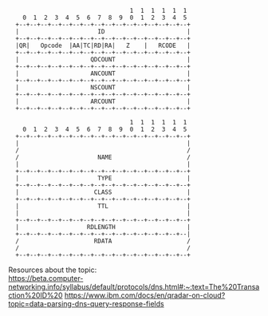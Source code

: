                                       1  1  1  1  1  1        
        0  1  2  3  4  5  6  7  8  9  0  1  2  3  4  5
      +--+--+--+--+--+--+--+--+--+--+--+--+--+--+--+--+
      |                      ID                       |      
      +--+--+--+--+--+--+--+--+--+--+--+--+--+--+--+--+      
      |QR|   Opcode  |AA|TC|RD|RA|   Z    |   RCODE   |      
      +--+--+--+--+--+--+--+--+--+--+--+--+--+--+--+--+      
      |                    QDCOUNT                    |      
      +--+--+--+--+--+--+--+--+--+--+--+--+--+--+--+--+      
      |                    ANCOUNT                    |      
      +--+--+--+--+--+--+--+--+--+--+--+--+--+--+--+--+      
      |                    NSCOUNT                    |      
      +--+--+--+--+--+--+--+--+--+--+--+--+--+--+--+--+      
      |                    ARCOUNT                    |      
      +--+--+--+--+--+--+--+--+--+--+--+--+--+--+--+--+

                                      1  1  1  1  1  1        
        0  1  2  3  4  5  6  7  8  9  0  1  2  3  4  5      
      +--+--+--+--+--+--+--+--+--+--+--+--+--+--+--+--+      
      |                                               |      
      /                                               /      
      /                      NAME                     /      
      |                                               |      
      +--+--+--+--+--+--+--+--+--+--+--+--+--+--+--+--+      
      |                      TYPE                     |      
      +--+--+--+--+--+--+--+--+--+--+--+--+--+--+--+--+      
      |                     CLASS                     |      
      +--+--+--+--+--+--+--+--+--+--+--+--+--+--+--+--+     
      |                      TTL                      |      
      |                                               |      
      +--+--+--+--+--+--+--+--+--+--+--+--+--+--+--+--+      
      |                   RDLENGTH                    |      
      +--+--+--+--+--+--+--+--+--+--+--+--+--+--+--+--|      
      /                     RDATA                     /      
      /                                               /      
      +--+--+--+--+--+--+--+--+--+--+--+--+--+--+--+--+

Resources about the topic:                 
https://beta.computer-networking.info/syllabus/default/protocols/dns.html#:~:text=The%20Transaction%20ID%20
https://www.ibm.com/docs/en/qradar-on-cloud?topic=data-parsing-dns-query-response-fields
